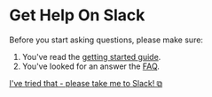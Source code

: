 # Get Help On Slack

Before you start asking questions, please make sure:

1. You've read the [getting started guide](getting_started.md).
2. You've looked for an answer the [FAQ](faq.md).

[I've tried that - please take me to Slack! ⧉](https://argoproj.github.io/community/join-slack)